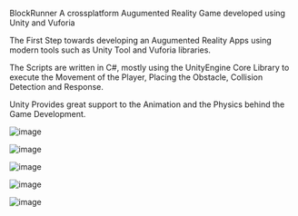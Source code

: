 BlockRunner
A crossplatform Augumented Reality Game developed using Unity and Vuforia

The First Step towards developing an Augumented Reality Apps  using modern tools such as Unity Tool and Vuforia libraries. 

The Scripts are written in C#,  mostly using the UnityEngine Core Library to execute the Movement of the Player, Placing the Obstacle, Collision Detection and Response. 

Unity Provides great support to the Animation and the Physics behind the Game Development.

![image](https://user-images.githubusercontent.com/2509712/47948319-770d7000-df05-11e8-8f88-9f67eadea677.png)

![image](https://user-images.githubusercontent.com/2509712/47948322-812f6e80-df05-11e8-92cb-0b88964d8255.png)

![image](https://user-images.githubusercontent.com/2509712/47948334-94dad500-df05-11e8-91d4-d86877aef0f5.png)

![image](https://user-images.githubusercontent.com/2509712/47948335-9efcd380-df05-11e8-8b1c-9f5c0be1ead8.png)

![image](https://user-images.githubusercontent.com/2509712/47948339-a9b76880-df05-11e8-8e25-81d0e2625113.png)